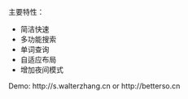 主要特性：
<ul>
  <li>简洁快速</li>
  <li>多功能搜索</li>
  <li>单词查询</li>
  <li>自适应布局</li>
  <li>增加夜间模式</li>
  </ul>
Demo: http://s.walterzhang.cn
or http://betterso.cn
